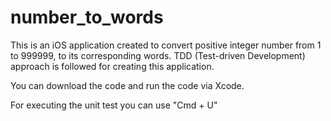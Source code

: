 # number_to_words

This is an iOS application created to convert positive integer number from 1 to 999999, to its corresponding words. 
TDD (Test-driven Development) approach is followed for creating this application.

You can download the code and run the code via Xcode.

For executing the unit test you can use "Cmd + U"
